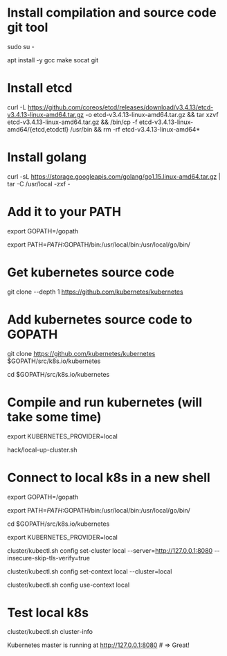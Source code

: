 # Install compilation and source code git tool
sudo su - 

apt install -y gcc make socat git

# Install etcd
curl -L https://github.com/coreos/etcd/releases/download/v3.4.13/etcd-v3.4.13-linux-amd64.tar.gz -o etcd-v3.4.13-linux-amd64.tar.gz && tar xzvf etcd-v3.4.13-linux-amd64.tar.gz && /bin/cp -f etcd-v3.4.13-linux-amd64/{etcd,etcdctl} /usr/bin &amp;&amp; rm -rf etcd-v3.4.13-linux-amd64*

# Install golang
curl -sL https://storage.googleapis.com/golang/go1.15.linux-amd64.tar.gz | tar -C /usr/local -zxf -

# Add it to your PATH
export GOPATH=/gopath

export PATH=$PATH:$GOPATH/bin:/usr/local/bin:/usr/local/go/bin/

# Get kubernetes source code
git clone --depth 1 https://github.com/kubernetes/kubernetes

# Add kubernetes source code to GOPATH
git clone https://github.com/kubernetes/kubernetes $GOPATH/src/k8s.io/kubernetes

cd $GOPATH/src/k8s.io/kubernetes

# Compile and run kubernetes (will take some time)
export KUBERNETES_PROVIDER=local

hack/local-up-cluster.sh

# Connect to local k8s in a new shell
export GOPATH=/gopath

export PATH=$PATH:$GOPATH/bin:/usr/local/bin:/usr/local/go/bin/

cd $GOPATH/src/k8s.io/kubernetes

export KUBERNETES_PROVIDER=local

cluster/kubectl.sh config set-cluster local --server=http://127.0.0.1:8080 --insecure-skip-tls-verify=true

cluster/kubectl.sh config set-context local --cluster=local

cluster/kubectl.sh config use-context local


# Test local k8s
cluster/kubectl.sh cluster-info

Kubernetes master is running at http://127.0.0.1:8080 # =&gt; Great!



